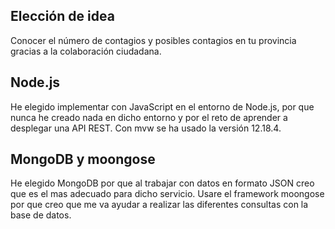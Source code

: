 ## Elección de idea
Conocer el número de contagios y posibles contagios en tu provincia gracias a la colaboración ciudadana. 

## Node.js
He elegido implementar con JavaScript en el entorno de Node.js, por que nunca he creado nada en dicho entorno y por el reto de aprender a desplegar una API REST. Con mvw se ha usado la versión 12.18.4.

## MongoDB y moongose
He elegido MongoDB por que al trabajar con datos en formato JSON creo que es el mas adecuado para dicho servicio. Usare el framework moongose por que creo que me va ayudar a realizar las diferentes consultas con la base de datos.

